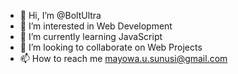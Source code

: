 - 👋 Hi, I’m @BoltUltra
- 👀 I’m interested in Web Development
- 🌱 I’m currently learning JavaScript
- 💞️ I’m looking to collaborate on Web Projects
- 📫 How to reach me mayowa.u.sunusi@gmail.com

<!---
BoltUltra/BoltUltra is a ✨ special ✨ repository because its `README.md` (this file) appears on your GitHub profile.
You can click the Preview link to take a look at your changes.
--->
